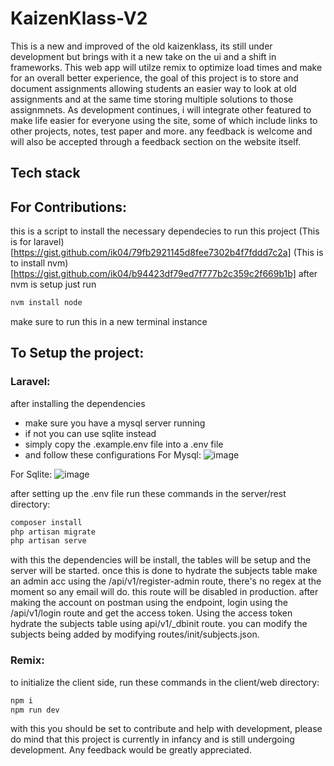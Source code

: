 # KaizenKlass-V2
This is a new and improved of the old kaizenklass, its still under development but brings with it a new take on the ui and a shift in frameworks. This web app will utilze remix to optimize load times and make for an overall better experience, the goal of this project is to store and document assignments allowing students an easier way to look at old assignments and at the same time storing multiple solutions to those assignmnets.
As development continues, i will integrate other featured to make life easier for everyone using the site, some of which include links to other projects, notes, test paper and more. any feedback is welcome and will also be accepted through a feedback section on the website itself.

## Tech stack 

## For Contributions:
this is a script to install the necessary dependecies to run this project 
(This is for laravel)[https://gist.github.com/ik04/79fb2921145d8fee7302b4f7fddd7c2a]
(This is to install nvm)[https://gist.github.com/ik04/b94423df79ed7f777b2c359c2f669b1b]
after nvm is setup just run 
```bash
nvm install node
```
make sure to run this in a new terminal instance

## To Setup the project:
### Laravel:
after installing the dependencies
- make sure you have a mysql server running
- if not you can use sqlite instead
- simply copy the .example.env file into a .env file
- and follow these configurations
For Mysql:
![image](https://github.com/ik04/KaizenKlass-V2/assets/63468587/0c19d07a-6913-4394-85a3-6921a99584e2)

For Sqlite:
![image](https://github.com/ik04/KaizenKlass-V2/assets/63468587/b930d3bb-b004-49c1-b29a-14854e53f045)

after setting up the .env file run these commands in the server/rest directory:
```bash
composer install
php artisan migrate
php artisan serve
```
with this the dependencies will be install, the tables will be setup and the server will be started.
once this is done to hydrate the subjects table make an admin acc using the /api/v1/register-admin route, there's no regex at the moment so any email will do. this route will be disabled in production.
after making the account on postman using the endpoint, login using the /api/v1/login route and get the access token. Using the access token hydrate the subjects table using api/v1/_dbinit route.
you can modify the subjects being added by modifying routes/init/subjects.json.

### Remix:
to initialize the client side, run these commands in the client/web directory:
```bash
npm i
npm run dev
```
with this you should be set to contribute and help with development, please do mind that this project is currently in infancy and is still undergoing development. Any feedback would be greatly appreciated.
